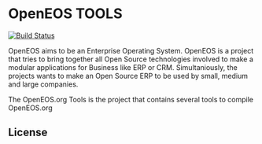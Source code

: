 OpenEOS TOOLS
============
[![Build Status](https://travis-ci.org/frincon/openeosi-tools.png?branch=master)](https://travis-ci.org/frincon/openeos-tools)

OpenEOS aims to be an Enterprise Operating System. OpenEOS is a project that tries to bring together all Open Source technologies involved to make a modular applications for Business like ERP or CRM. Simultaniously, the projects wants to make an Open Source ERP to be used by small, medium and large companies.

The OpenEOS.org Tools is the project that contains several tools to compile OpenEOS.org

License
-------

